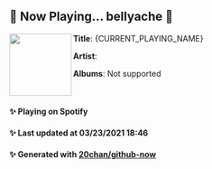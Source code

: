 ## 🎵 Now Playing... bellyache 🎵

[<img align="left" width="110" height="110" src="https://i.scdn.co/image/ab67616d000048514adbeb26299adca766cec2c5">](https://open.spotify.com/album/25FGyvj0UnD6YYWLq0s9nl)
**Title**: {CURRENT_PLAYING_NAME}

**Artist**: 

**Albums**: Not supported

<br>

#### ✨ Playing on Spotify
#### ✨ Last updated at 03/23/2021 18:46
#### ✨ Generated with [20chan/github-now](https://github.com/20chan/github-now)


